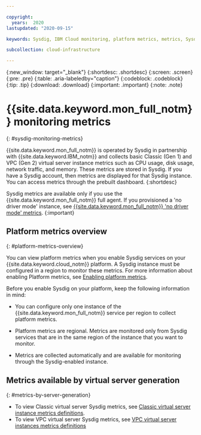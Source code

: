 ```yaml
---

copyright:
  years:  2020
lastupdated: "2020-09-15"

keywords: Sysdig, IBM Cloud monitoring, platform metrics, metrics, Sysdig metrics, monitoring

subcollection: cloud-infrastructure

---
```


{:new_window: target="_blank"}
{:shortdesc: .shortdesc}
{:screen: .screen}
{:pre: .pre}
{:table: .aria-labeledby="caption"}
{:codeblock: .codeblock}
{:tip: .tip}
{:download: .download}
{:important: .important}
{:note: .note}

# {{site.data.keyword.mon_full_notm}} monitoring metrics
{: #sysdig-monitoring-metrics}

{{site.data.keyword.mon_full_notm}} is operated by Sysdig in partnership with {{site.data.keyword.IBM_notm}} and collects basic Classic (Gen 1) and VPC (Gen 2) virtual server instance metrics such as CPU usage, disk usage, network traffic, and memory. These metrics are stored in Sysdig. If you have a Sysdig account, then metrics are displayed for that Sysdig instance. You can access metrics through the prebuilt dashboard.
{:shortdesc}

Sysdig metrics are available only if you use the {{site.data.keyword.mon_full_notm}} full agent. If you provisioned a 'no driver mode' instance, see [{{site.data.keyword.mon_full_notm}} 'no driver mode' metrics](/docs/cloud-infrastructure?topic=cloud-infrastructure-enabling-sysdig-light-no-driver#sysdig-light-metrics).
{:important} 

## Platform metrics overview
{: #platform-metrics-overview}

You can view platform metrics when you enable Sysdig services on your {{site.data.keyword.cloud_notm}} platform. A Sysdig instance must be configured in a region to monitor these metrics. For more information about enabling Platform metrics, see [Enabling platform metrics](https://test.cloud.ibm.com/docs/Monitoring-with-Sysdig?topic=Monitoring-with-Sysdig-platform_metrics_enabling).

Before you enable Sysdig on your platform, keep the following information in mind:

* You can configure only one instance of the {{site.data.keyword.mon_full_notm}} service per region to collect platform metrics.

* Platform metrics are regional. Metrics are monitored only from Sysdig services that are in the same region of the instance that you want to monitor. 

* Metrics are collected automatically and are available for monitoring through the Sysdig-enabled instance. 

## Metrics available by virtual server generation
{: #metrics-by-server-generation}

* To view Classic virtual server Sysdig metrics, see [Classic virtual server instance metrics definitions](/docs/cloud-infrastructure?topic=cloud-infrastructure-classic-sysdig-metrics).
* To view VPC virtual server Sysdig metrics, see [VPC virtual server instances metrics definitions](/docs/cloud-infrastructure?topic=cloud-infrastructure-vpc-sysdig-metrics)
